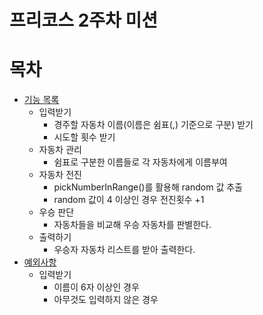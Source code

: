 # 프리코스 2주차 미션

# 목차

- [기능 목록](#기능-목록)
  - 입력받기
    - 경주할 자동차 이름(이름은 쉼표(,) 기준으로 구분) 받기
    - 시도할 횟수 받기
  - 자동차 관리
    - 쉼표로 구분한 이름들로 각 자동차에게 이름부여
  - 자동차 전진
    - pickNumberInRange()를 활용해 random 값 추출
    - random 값이 4 이상인 경우 전진횟수 +1
  - 우승 판단
    - 자동차들을 비교해 우승 자동차를 판별한다.
  - 출력하기
    - 우승자 자동차 리스트를 받아 출력한다.
- [예외사항](#예외사항)
  - 입력받기
    - 이름이 6자 이상인 경우
    - 아무것도 입력하지 않은 경우
